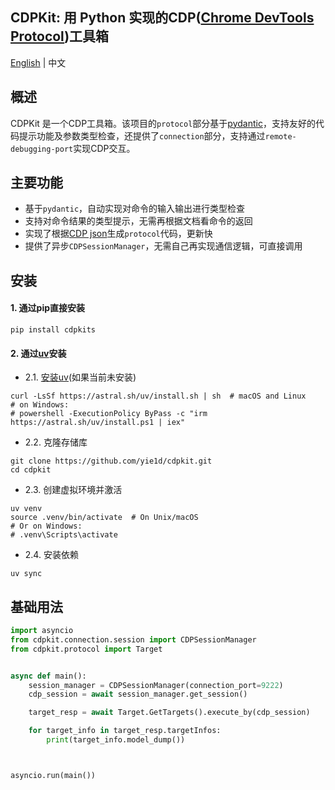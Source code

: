 ## CDPKit: 用 Python 实现的CDP([Chrome DevTools Protocol](https://github.com/ChromeDevTools/devtools-protocol/tree/master/json))工具箱

[English](../README.md)  | 中文

## 概述

CDPKit 是一个CDP工具箱。该项目的`protocol`部分基于[pydantic](https://github.com/pydantic/pydantic)，支持友好的代码提示功能及参数类型检查，还提供了`connection`部分，支持通过`remote-debugging-port`实现CDP交互。

## 主要功能  
- 基于`pydantic`，自动实现对命令的输入输出进行类型检查
- 支持对命令结果的类型提示，无需再根据文档看命令的返回
- 实现了根据[CDP json](https://github.com/ChromeDevTools/devtools-protocol/tree/master/json)生成`protocol`代码，更新快
- 提供了异步`CDPSessionManager`，无需自己再实现通信逻辑，可直接调用

## 安装
#### 1. 通过pip直接安装   
```shell
pip install cdpkits
```

#### 2. 通过[uv](https://github.com/astral-sh/uv)安装
- 2.1. [安装uv](https://docs.astral.sh/uv/getting-started/installation/)(如果当前未安装)
```shell
curl -LsSf https://astral.sh/uv/install.sh | sh  # macOS and Linux
# on Windows:
# powershell -ExecutionPolicy ByPass -c "irm https://astral.sh/uv/install.ps1 | iex"
```
- 2.2. 克隆存储库
```shell
git clone https://github.com/yie1d/cdpkit.git  
cd cdpkit
```
- 2.3. 创建虚拟环境并激活
```shell
uv venv
source .venv/bin/activate  # On Unix/macOS
# Or on Windows:
# .venv\Scripts\activate
```
- 2.4. 安装依赖
```shell
uv sync
```

## 基础用法

```python
import asyncio
from cdpkit.connection.session import CDPSessionManager
from cdpkit.protocol import Target


async def main():
    session_manager = CDPSessionManager(connection_port=9222)
    cdp_session = await session_manager.get_session()

    target_resp = await Target.GetTargets().execute_by(cdp_session)

    for target_info in target_resp.targetInfos:
        print(target_info.model_dump())



asyncio.run(main())

```